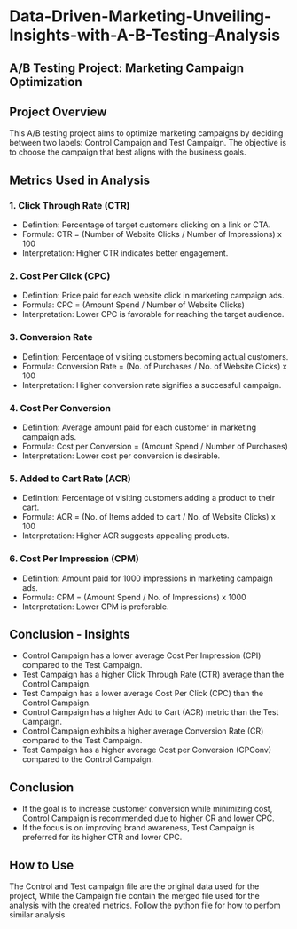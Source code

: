 # Data-Driven-Marketing-Unveiling-Insights-with-A-B-Testing-Analysis
## A/B Testing Project: Marketing Campaign Optimization

## Project Overview

This A/B testing project aims to optimize marketing campaigns by deciding between two labels: Control Campaign and Test Campaign. The objective is to choose the campaign that best aligns with the business goals.

## Metrics Used in Analysis

### 1. Click Through Rate (CTR)

- Definition: Percentage of target customers clicking on a link or CTA.
- Formula: CTR = (Number of Website Clicks / Number of Impressions) x 100
- Interpretation: Higher CTR indicates better engagement.

### 2. Cost Per Click (CPC)

- Definition: Price paid for each website click in marketing campaign ads.
- Formula: CPC = (Amount Spend / Number of Website Clicks)
- Interpretation: Lower CPC is favorable for reaching the target audience.

### 3. Conversion Rate

- Definition: Percentage of visiting customers becoming actual customers.
- Formula: Conversion Rate = (No. of Purchases / No. of Website Clicks) x 100
- Interpretation: Higher conversion rate signifies a successful campaign.

### 4. Cost Per Conversion

- Definition: Average amount paid for each customer in marketing campaign ads.
- Formula: Cost per Conversion = (Amount Spend / Number of Purchases)
- Interpretation: Lower cost per conversion is desirable.

### 5. Added to Cart Rate (ACR)

- Definition: Percentage of visiting customers adding a product to their cart.
- Formula: ACR = (No. of Items added to cart / No. of Website Clicks) x 100
- Interpretation: Higher ACR suggests appealing products.

### 6. Cost Per Impression (CPM)

- Definition: Amount paid for 1000 impressions in marketing campaign ads.
- Formula: CPM = (Amount Spend / No. of Impressions) x 1000
- Interpretation: Lower CPM is preferable.

## Conclusion - Insights

- Control Campaign has a lower average Cost Per Impression (CPI) compared to the Test Campaign.
- Test Campaign has a higher Click Through Rate (CTR) average than the Control Campaign.
- Test Campaign has a lower average Cost Per Click (CPC) than the Control Campaign.
- Control Campaign has a higher Add to Cart (ACR) metric than the Test Campaign.
- Control Campaign exhibits a higher average Conversion Rate (CR) compared to the Test Campaign.
- Test Campaign has a higher average Cost per Conversion (CPConv) compared to the Control Campaign.

## Conclusion

- If the goal is to increase customer conversion while minimizing cost, Control Campaign is recommended due to higher CR and lower CPC.
- If the focus is on improving brand awareness, Test Campaign is preferred for its higher CTR and lower CPC.

## How to Use

The Control and Test campaign file are the original data used for the project, While the Campaign file contain the merged file used for the analysis with the created metrics. Follow the python file for how to perfom similar analysis

